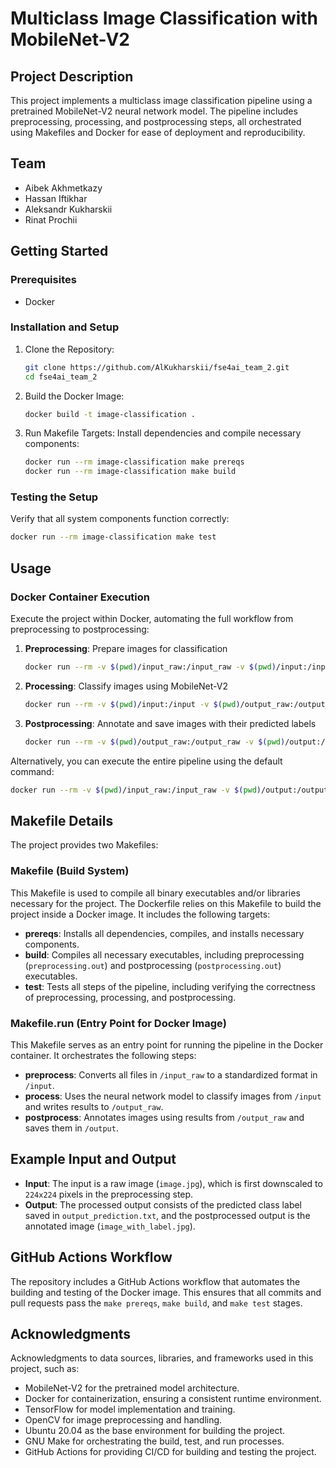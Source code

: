 # Multiclass Image Classification with MobileNet-V2

## Project Description
This project implements a multiclass image classification pipeline using a pretrained MobileNet-V2 neural network model. The pipeline includes preprocessing, processing, and postprocessing steps, all orchestrated using Makefiles and Docker for ease of deployment and reproducibility.

## Team
- Aibek Akhmetkazy
- Hassan Iftikhar
- Aleksandr Kukharskii
- Rinat Prochii

## Getting Started

### Prerequisites
- Docker

### Installation and Setup
1. Clone the Repository:
   ```bash
   git clone https://github.com/AlKukharskii/fse4ai_team_2.git
   cd fse4ai_team_2
   ```

2. Build the Docker Image:
   ```bash
   docker build -t image-classification .
   ```

3. Run Makefile Targets:
   Install dependencies and compile necessary components:
   ```bash
   docker run --rm image-classification make prereqs
   docker run --rm image-classification make build
   ```

### Testing the Setup
Verify that all system components function correctly:
```bash
docker run --rm image-classification make test
```

## Usage

### Docker Container Execution
Execute the project within Docker, automating the full workflow from preprocessing to postprocessing:

1. **Preprocessing**: Prepare images for classification
   ```bash
   docker run --rm -v $(pwd)/input_raw:/input_raw -v $(pwd)/input:/input image-classification make preprocess
   ```

2. **Processing**: Classify images using MobileNet-V2
   ```bash
   docker run --rm -v $(pwd)/input:/input -v $(pwd)/output_raw:/output_raw image-classification make process
   ```

3. **Postprocessing**: Annotate and save images with their predicted labels
   ```bash
   docker run --rm -v $(pwd)/output_raw:/output_raw -v $(pwd)/output:/output image-classification make postprocess
   ```

Alternatively, you can execute the entire pipeline using the default command:
```bash
docker run --rm -v $(pwd)/input_raw:/input_raw -v $(pwd)/output:/output image-classification
```

## Makefile Details
The project provides two Makefiles:

### Makefile (Build System)
This Makefile is used to compile all binary executables and/or libraries necessary for the project. The Dockerfile relies on this Makefile to build the project inside a Docker image. It includes the following targets:

- **prereqs**: Installs all dependencies, compiles, and installs necessary components.
- **build**: Compiles all necessary executables, including preprocessing (`preprocessing.out`) and postprocessing (`postprocessing.out`) executables.
- **test**: Tests all steps of the pipeline, including verifying the correctness of preprocessing, processing, and postprocessing.

### Makefile.run (Entry Point for Docker Image)
This Makefile serves as an entry point for running the pipeline in the Docker container. It orchestrates the following steps:

- **preprocess**: Converts all files in `/input_raw` to a standardized format in `/input`.
- **process**: Uses the neural network model to classify images from `/input` and writes results to `/output_raw`.
- **postprocess**: Annotates images using results from `/output_raw` and saves them in `/output`.

## Example Input and Output
- **Input**: The input is a raw image (`image.jpg`), which is first downscaled to `224x224` pixels in the preprocessing step.
- **Output**: The processed output consists of the predicted class label saved in `output_prediction.txt`, and the postprocessed output is the annotated image (`image_with_label.jpg`).

## GitHub Actions Workflow
The repository includes a GitHub Actions workflow that automates the building and testing of the Docker image. This ensures that all commits and pull requests pass the `make prereqs`, `make build`, and `make test` stages.

## Acknowledgments
Acknowledgments to data sources, libraries, and frameworks used in this project, such as:
- MobileNet-V2 for the pretrained model architecture.
- Docker for containerization, ensuring a consistent runtime environment.
- TensorFlow for model implementation and training.
- OpenCV for image preprocessing and handling.
- Ubuntu 20.04 as the base environment for building the project.
- GNU Make for orchestrating the build, test, and run processes.
- GitHub Actions for providing CI/CD for building and testing the project.
